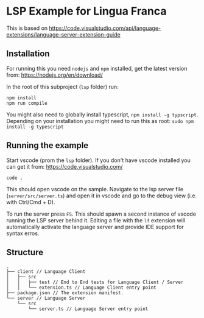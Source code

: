 # LSP Example for Lingua Franca

This is based on https://code.visualstudio.com/api/language-extensions/language-server-extension-guide

## Installation

For running this you need `nodejs` and `npm` installed, get the latest version from: https://nodejs.org/en/download/

In the root of this subproject (`lsp` folder) run:
```
npm install
npm run compile
```

You might also need to globally install typescript, `npm install -g typscript`.
Depending on your installation you might need to run this as root: `sudo npm install -g typescript`

## Running the example

Start vscode (prom the `lsp` folder). If you don't have vscode installed you can get it from: https://code.visualstudio.com/
```
code .
```

This should open vscode on the sample. Navigate to the lsp server file (`server/src/server.ts`) and open it in vscode and go to the debug view (i.e. with Ctrl/Cmd + D).

To run the server press `F5`. This should spawn a second instance of vscode running the LSP server behind it. Editing a file with the `lf` extension will automatically activate the language server and provide IDE support for syntax erros.


## Structure

```
.
├── client // Language Client
│   ├── src
│   │   ├── test // End to End tests for Language Client / Server
│   │   └── extension.ts // Language Client entry point
├── package.json // The extension manifest.
└── server // Language Server
    └── src
        └── server.ts // Language Server entry point
```
